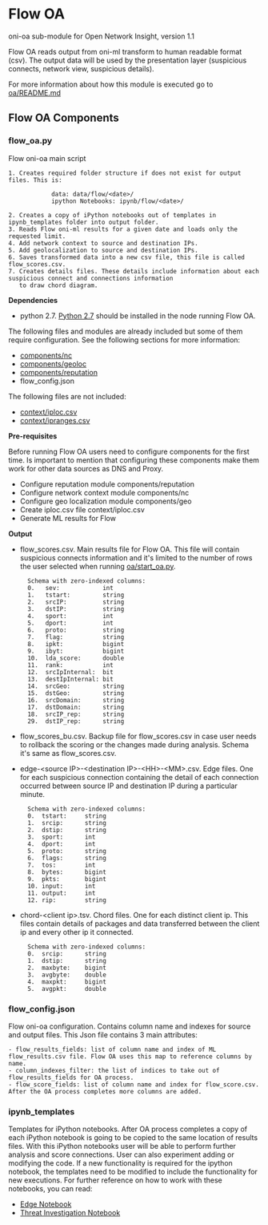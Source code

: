 # **Flow OA**

oni-oa sub-module for Open Network Insight, version 1.1

Flow OA reads output from oni-ml transform to human readable format (csv). 
The output data will be used by the presentation layer (suspicious connects, network view, suspicious details).

For more information about how this module is executed go to [oa/README.md](https://github.com/Open-Network-Insight/oni-oa/blob/1.1/oa/README.md)

## **Flow OA Components**

### flow_oa.py
Flow oni-oa main script

    1. Creates required folder structure if does not exist for output files. This is: 
		
                data: data/flow/<date>/
                ipython Notebooks: ipynb/flow/<date>/

    2. Creates a copy of iPython notebooks out of templates in ipynb_templates folder into output folder.
    3. Reads Flow oni-ml results for a given date and loads only the requested limit.
    4. Add network context to source and destination IPs.
    5. Add geolocalization to source and destination IPs.
    6. Saves transformed data into a new csv file, this file is called flow_scores.csv.
    7. Creates details files. These details include information about each suspicious connect and connections information
       to draw chord diagram.

**Dependencies**

-  python 2.7. [Python 2.7](https://www.python.org/download/releases/2.7/) should be installed in the node running Flow OA.

The following files and modules are already included but some of them require configuration. See the following sections for more information:
- [components/nc](https://github.com/Open-Network-Insight/oni-oa/tree/1.1/oa/components)
- [components/geoloc](https://github.com/Open-Network-Insight/oni-oa/tree/1.1/oa/components)
- [components/reputation](https://github.com/Open-Network-Insight/oni-oa/tree/1.1/oa/components)
- flow_config.json

The following files are not included:
- [context/iploc.csv](https://github.com/Open-Network-Insight/oni-oa/tree/1.1/context)
- [context/ipranges.csv](https://github.com/Open-Network-Insight/oni-oa/tree/1.1/context)

**Pre-requisites**

Before running Flow OA users need to configure components for the first time. Is important to mention that configuring these components make them work for other data sources as DNS and Proxy.
- Configure reputation module components/reputation
- Configure network context module components/nc
- Configure geo localization module components/geo
- Create iploc.csv file context/iploc.csv
- Generate ML results for Flow

**Output**

- flow_scores.csv. Main results file for Flow OA. This file will contain suspicious connects information and it's limited to the number of rows the user selected when running [oa/start_oa.py](https://github.com/Open-Network-Insight/oni-oa/tree/1.1/oa).
       
        Schema with zero-indexed columns:
        0.   sev:            int
        1.   tstart:         string
        2.   srcIP:          string
        3.   dstIP:          string
        4.   sport:          int
        5.   dport:          int
        6.   proto:          string
        7.   flag:           string
        8.   ipkt:           bigint
        9.   ibyt:           bigint
        10.  lda_score:      double
        11.  rank:           int
        12.  srcIpInternal:  bit
        13.  destIpInternal: bit
        14.  srcGeo:         string
        15.  dstGeo:         string
        16.  srcDomain:      string
        17.  dstDomain:      string
        18.  srcIP_rep:      string
        29.  dstIP_rep:      string
       
- flow_scores_bu.csv. Backup file for flow_scores.csv in case user needs to rollback the scoring or the changes made during analysis. Schema it's same as flow_scores.csv.

- edge-\<source IP>-\<destination IP>-\<HH>-\<MM>.csv. Edge files. One for each suspicious connection containing the detail of each connection occurred between source IP and destination IP during a particular minute.

        Schema with zero-indexed columns:
        0.  tstart:     string
        1.  srcip:      string
        2.  dstip:      string
        3.  sport:      int
        4.  dport:      int
        5.  proto:      string
        6.  flags:      string
        7.  tos:        int
        8.  bytes:      bigint
        9.  pkts:       bigint
        10. input:      int
        11. output:     int
        12. rip:        string

- chord-\<client ip>.tsv. Chord files. One for each distinct client ip. This files contain details of packages and data transferred between the client ip and every other ip it connected.

        Schema with zero-indexed columns:
        0.  srcip:      string
        1.  dstip:      string
        2.  maxbyte:    bigint
        3.  avgbyte:    double
        4.  maxpkt:     bigint
        5.  avgpkt:     double
        
### flow_config.json

Flow oni-oa configuration. Contains column name and indexes for source and output files.
This Json file contains 3 main attributes:
   
    - flow_results_fields: list of column name and index of ML flow_results.csv file. Flow OA uses this map to reference columns by name.
    - column_indexes_filter: the list of indices to take out of flow_results_fields for OA process. 
    - flow_score_fields: list of column name and index for flow_score.csv. After the OA process completes more columns are added.
        


### ipynb_templates
Templates for iPython notebooks.
After OA process completes a copy of each iPython notebook is going to be copied to the same location of results files. 
With this iPython notebooks user will be able to perform further analysis and score connections. User can also
experiment adding or modifying the code. 
If a new functionality is required for the ipython notebook, the templates need to be modified to include the functionality for new executions.
For further reference on how to work with these notebooks, you can read:
- [Edge Notebook](https://github.com/Open-Network-Insight/oni-oa/blob/1.1/oa/flow/ipynb_templates/EdgeNotebook.md)
- [Threat Investigation Notebook](https://github.com/Open-Network-Insight/oni-oa/blob/1.1/oa/flow/ipynb_templates/ThreatInvestigation.md)